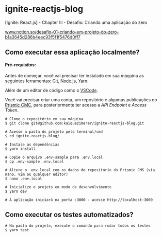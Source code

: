 # ignite-reactjs-blog
[Ignite: React.js] - Chapter III - Desafio: Criando uma aplicação do zero

www.notion.so/desafio-01-criando-um-projeto-do-zero-b1a3645d286b4eec93f5f1f5476d0ff7

## Como executar essa aplicação localmente?

####  Pré-requisitos:
Antes de começar, você vai precisar ter instalado em sua máquina as seguintes ferramentas: [Git](https://git-scm.com/), [Node.js](https://nodejs.org/en/), [Yarn](https://yarnpkg.com/). 

Além de um editor de código como o [VSCode](https://code.visualstudio.com/).

Você vai precisar criar uma conta, um repositório e algumas publicações no [Prismic CMC](https://prismic.io/), para posteriormente ter acesso a *API Endpoint* e *Access Token*.

    # Clone o repositório em sua máquina
    $ git clone git@github.com:kaiquezimerer/ignite-reactjs-blog.git
    
    # Acesse a pasta do projeto pelo terminal/cmd
    $ cd ignite-reactjs-blog/
    
    # Instale as dependências
    $ yarn install
    
    # Copie o arquivo .env-sample para .env.local
    $ cp .env-sample .env.local

    # Altere o .env.local com os dados do repositório do Prismic CMS (via nano, vim ou qualquer editor)
    $ nano .env.local

    # Inicialize o projeto em modo de desenvolvimento
    $ yarn dev
    
    # A aplicação iniciará na porta :3000 - acesse http://localhost:3000

 ## Como executar os testes automatizados?
 
    # Na pasta do projeto, execute o comando para rodar todos os testes
    $ yarn test
